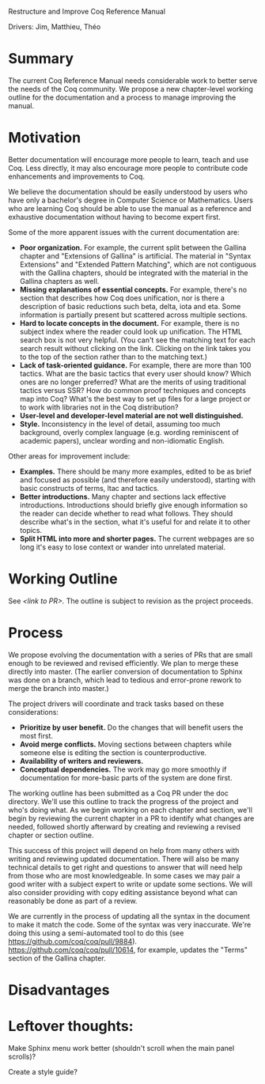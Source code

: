 Restructure and Improve Coq Reference Manual

Drivers: Jim, Matthieu, Théo

# Summary

The current Coq Reference Manual needs considerable work to better
serve the needs of the Coq community.  We propose a new chapter-level
working outline for the documentation and a process to manage
improving the manual.

# Motivation

Better documentation will encourage more people to learn, teach and
use Coq.  Less directly, it may also encourage more people to
contribute code enhancements and improvements to Coq.

We believe the documentation should be easily understood by users who
have only a bachelor's degree in Computer Science or Mathematics.
Users who are learning Coq should be able to use the manual as a
reference and exhaustive documentation without having to become expert
first.

Some of the more apparent issues with the current documentation are:
-	**Poor organization.** For example, the current split between the
     Gallina chapter and "Extensions of Gallina" is artificial.
     The material in "Syntax Extensions" and "Extended
     Pattern Matching", which are not contiguous with the Gallina
     chapters, should be integrated with the material in the Gallina
     chapters as well.
-	**Missing explanations of essential concepts.** For example,
     there's no section that describes how Coq does unification,
     nor is there a description of basic reductions such beta, delta,
     iota and eta.  Some information is partially present but
     scattered across multiple sections.
-	**Hard to locate concepts in the document.** For example, there is
     no subject index where the reader could look up unification.  The
     HTML search box is not very helpful. (You can't see the
     matching text for each search result without clicking on the
     link.  Clicking on the link takes you to the top of the section
     rather than to the matching text.)
-	**Lack of task-oriented guidance.** For example, there are more
     than 100 tactics.  What are the basic tactics that every user
     should know?  Which ones are no longer preferred?  What are the
     merits of using traditional tactics versus SSR?  How do common
     proof techniques and concepts map into Coq?  What's the best
     way to set up files for a large project or to work with libraries
     not in the Coq distribution?
-	**User-level and developer-level material are not well
     distinguished.**
-	**Style.** Inconsistency in the level of detail, assuming too much
     background, overly complex language (e.g. wording reminiscent of
     academic papers), unclear wording and non-idiomatic English.

Other areas for improvement include:
-	**Examples.** There should be many more examples, edited to be as
     brief and focused as possible (and therefore easily understood),
     starting with basic constructs of terms, ltac and tactics.
-	**Better introductions.** Many chapter and sections lack effective
     introductions.  Introductions should briefly give enough
     information so the reader can decide whether to read what
     follows.  They should describe what's in the section, what
     it's useful for and relate it to other topics.
-	**Split HTML into more and shorter pages.** The current webpages
     are so long it's easy to lose context or wander into unrelated
     material.

# Working Outline

See *\<link to PR>.* The outline is subject to revision as the project
proceeds.

# Process

We propose evolving the documentation with a series of PRs that are
small enough to be reviewed and revised efficiently.  We plan to merge
these directly into master.  (The earlier conversion of documentation
to Sphinx was done on a branch, which lead to tedious and error-prone
rework to merge the branch into master.)

The project drivers will coordinate and track tasks based on these
considerations:
-	**Prioritize by user benefit.** Do the changes that will benefit
     users the most first.
-	**Avoid merge conflicts.** Moving sections between chapters while
     someone else is editing the section is counterproductive.
-	**Availability of writers and reviewers.**
-	**Conceptual dependencies.** The work may go more smoothly if
     documentation for more-basic parts of the system are done first.

The working outline has been submitted as a Coq PR under the doc
directory.  We'll use this outline to track the progress of the
project and who's doing what.  As we begin working on each chapter
and section, we'll begin by reviewing the current chapter in a PR
to identify what changes are needed, followed shortly afterward by
creating and reviewing a revised chapter or section outline.

This success of this project will depend on help from many others with
writing and reviewing updated documentation.  There will also be many
technical details to get right and questions to answer that will need
help from those who are most knowledgeable.  In some cases we may pair
a good writer with a subject expert to write or update some sections.
We will also consider providing with copy editing assistance beyond
what can reasonably be done as part of a review.

We are currently in the process of updating all the syntax in the
document to make it match the code.  Some of the syntax was very
inaccurate.  We're doing this using a semi-automated tool to do
this (see https://github.com/coq/coq/pull/9884).
https://github.com/coq/coq/pull/10614, for example, updates the
"Terms" section of the Gallina chapter.

# Disadvantages



# Leftover thoughts:
Make Sphinx menu work better (shouldn't scroll when the main panel
scrolls)?

Create a style guide?
